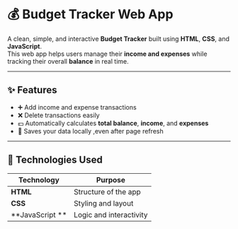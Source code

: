  # 💰 Budget Tracker Web App

A clean, simple, and interactive **Budget Tracker** built using **HTML**, **CSS**, and **JavaScript**.  
This web app helps users manage their **income and expenses** while tracking their overall **balance** in real time.  

---

## ✨ Features
- ➕ Add income and expense transactions  
- ❌ Delete transactions easily  
- 💵 Automatically calculates **total balance**, **income**, and **expenses**  
- 💾 Saves your data locally ,even after page refresh 
 
---

## 🧠 Technologies Used
| Technology | Purpose |
|-------------|----------|
| **HTML** | Structure of the app |
| **CSS** | Styling and layout |
| **JavaScript ** | Logic and interactivity |


